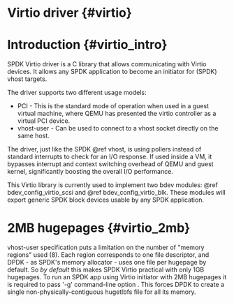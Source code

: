 # Virtio driver {#virtio}

# Introduction {#virtio_intro}

SPDK Virtio driver is a C library that allows communicating with Virtio devices.
It allows any SPDK application to become an initiator for (SPDK) vhost targets.

The driver supports two different usage models:
* PCI - This is the standard mode of operation when used in a guest virtual
machine, where QEMU has presented the virtio controller as a virtual PCI device.
* vhost-user - Can be used to connect to a vhost socket directly on the same host.

The driver, just like the SPDK @ref vhost, is using pollers instead of standard
interrupts to check for an I/O response. If used inside a VM, it bypasses interrupt
and context switching overhead of QEMU and guest kernel, significantly boosting
the overall I/O performance.

This Virtio library is currently used to implement two bdev modules:
@ref bdev_config_virtio_scsi and @ref bdev_config_virtio_blk.
These modules will export generic SPDK block devices usable by any SPDK application.

# 2MB hugepages {#virtio_2mb}

vhost-user specification puts a limitation on the number of "memory regions" used (8).
Each region corresponds to one file descriptor, and DPDK - as SPDK's memory allocator -
uses one file per hugepage by default. So *by default* this makes SPDK Virtio practical
with only 1GB hugepages. To run an SPDK app using Virtio initiator with 2MB hugepages
it is required to pass '-g' command-line option . This forces DPDK to create a single
non-physically-contiguous hugetlbfs file for all its memory.
